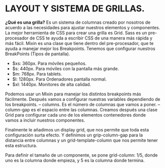 # LAYOUT Y SISTEMA DE GRILLAS.

**¿Qué es una grilla?**
Es un sistema de columnas creado por nosotros de acuerdo a las necesidades para ajustar nuestros elementos y componentes.
La mejor herramienta de CSS para crear una grilla es Grid.
Sass es un pre-procesador de CSS te ayuda a escribir CSS de una manera más rápida y más fácil.
Mixin es una clase que tiene dentro del pre-procesador, que te ayuda a manejar mejor los Breakpoints.
Tenemos que configurar nuestros BreakPoints (Tipos de pantalla).
- $xs: 360px. Para móviles pequeños.
- $s: 440px. Para móviles con la pantalla más grande.
- $m: 768px. Para tablets.
- $l: 1280px. Para Ordenadores pantalla normal.
- $xl: 1440px. Monitores de alta calidad.

Podemos usar un Mixin para manejar los distintos breakpoints más fácilmente.
Después vamos a configurar nuestras variables dependiendo de los breakpoints.
 – columns. Es el número de columnas que vamos a poner.
 – column-gap es el espacio entre las columnas.
Creamos después una clase Grid para configurar cada uno de los elementos contenedores donde vamos a incluir nuestros componentes.

Finalmente le añadimos un display grid, que nos permite que toda esta configuración surta efecto. Y definimos un grip-column-gap para la distancia entre columnas y un grid-template-column que nos permite tener esta estructura.

Para definir el tamaño de un componente, se pone grid-column: 1/5, donde uno es la columna donde empieza, y 5 es la columna donde termina.